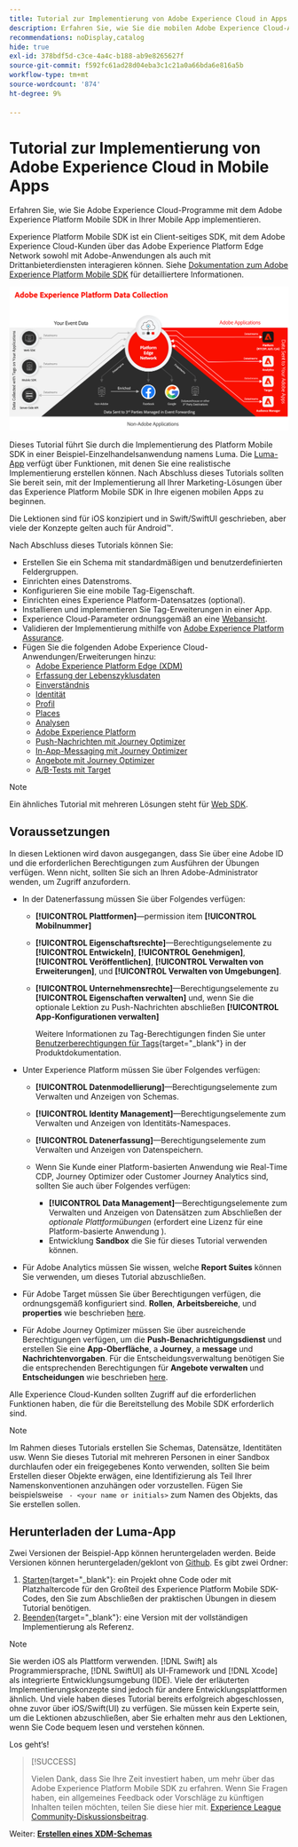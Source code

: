 ```yaml
---
title: Tutorial zur Implementierung von Adobe Experience Cloud in Apps - Überblick
description: Erfahren Sie, wie Sie die mobilen Adobe Experience Cloud-Anwendungen implementieren. Dieses Tutorial führt Sie durch eine Implementierung von Experience Cloud-Anwendungen in einer Swift-Beispielanwendung.
recommendations: noDisplay,catalog
hide: true
exl-id: 378bdf5d-c3ce-4a4c-b188-ab9e8265627f
source-git-commit: f592fc61ad28d04eba3c1c21a0a66bda6e816a5b
workflow-type: tm+mt
source-wordcount: '874'
ht-degree: 9%

---
```


# Tutorial zur Implementierung von Adobe Experience Cloud in Mobile Apps

Erfahren Sie, wie Sie Adobe Experience Cloud-Programme mit dem Adobe Experience Platform Mobile SDK in Ihrer Mobile App implementieren.

Experience Platform Mobile SDK ist ein Client-seitiges SDK, mit dem Adobe Experience Cloud-Kunden über das Adobe Experience Platform Edge Network sowohl mit Adobe-Anwendungen als auch mit Drittanbieterdiensten interagieren können. Siehe [Dokumentation zum Adobe Experience Platform Mobile SDK](https://developer.adobe.com/client-sdks/documentation/) für detailliertere Informationen.

![Architektur](assets/architecture.png)


Dieses Tutorial führt Sie durch die Implementierung des Platform Mobile SDK in einer Beispiel-Einzelhandelsanwendung namens Luma. Die [Luma-App](https://github.com/Adobe-Marketing-Cloud/Luma-iOS-Mobile-App) verfügt über Funktionen, mit denen Sie eine realistische Implementierung erstellen können. Nach Abschluss dieses Tutorials sollten Sie bereit sein, mit der Implementierung all Ihrer Marketing-Lösungen über das Experience Platform Mobile SDK in Ihre eigenen mobilen Apps zu beginnen.

Die Lektionen sind für iOS konzipiert und in Swift/SwiftUI geschrieben, aber viele der Konzepte gelten auch für Android™.

Nach Abschluss dieses Tutorials können Sie:

* Erstellen Sie ein Schema mit standardmäßigen und benutzerdefinierten Feldergruppen.
* Einrichten eines Datenstroms.
* Konfigurieren Sie eine mobile Tag-Eigenschaft.
* Einrichten eines Experience Platform-Datensatzes (optional).
* Installieren und implementieren Sie Tag-Erweiterungen in einer App.
* Experience Cloud-Parameter ordnungsgemäß an eine [Webansicht](web-views.md).
* Validieren der Implementierung mithilfe von [Adobe Experience Platform Assurance](assurance.md).
* Fügen Sie die folgenden Adobe Experience Cloud-Anwendungen/Erweiterungen hinzu:
   * [Adobe Experience Platform Edge (XDM)](events.md)
   * [Erfassung der Lebenszyklusdaten](lifecycle-data.md)
   * [Einverständnis](consent.md)
   * [Identität](identity.md)
   * [Profil](profile.md)
   * [Places](places.md)
   * [Analysen](analytics.md)
   * [Adobe Experience Platform](platform.md)
   * [Push-Nachrichten mit Journey Optimizer](journey-optimizer-push.md)
   * [In-App-Messaging mit Journey Optimizer](journey-optimizer-inapp.md)
   * [Angebote mit Journey Optimizer](journey-optimizer-offers.md)
   * [A/B-Tests mit Target](target.md)


>[!NOTE]
>
>Ein ähnliches Tutorial mit mehreren Lösungen steht für [Web SDK](../tutorial-web-sdk/overview.md).

## Voraussetzungen

In diesen Lektionen wird davon ausgegangen, dass Sie über eine Adobe ID und die erforderlichen Berechtigungen zum Ausführen der Übungen verfügen. Wenn nicht, sollten Sie sich an Ihren Adobe-Administrator wenden, um Zugriff anzufordern.

* In der Datenerfassung müssen Sie über Folgendes verfügen:
   * **[!UICONTROL Plattformen]**—permission item **[!UICONTROL Mobilnummer]**
   * **[!UICONTROL Eigenschaftsrechte]**—Berechtigungselemente zu **[!UICONTROL Entwickeln]**, **[!UICONTROL Genehmigen]**, **[!UICONTROL Veröffentlichen]**, **[!UICONTROL Verwalten von Erweiterungen]**, und **[!UICONTROL Verwalten von Umgebungen]**.
   * **[!UICONTROL Unternehmensrechte]**—Berechtigungselemente zu **[!UICONTROL Eigenschaften verwalten]** und, wenn Sie die optionale Lektion zu Push-Nachrichten abschließen **[!UICONTROL App-Konfigurationen verwalten]**

     Weitere Informationen zu Tag-Berechtigungen finden Sie unter [Benutzerberechtigungen für Tags](https://experienceleague.adobe.com/docs/experience-platform/tags/admin/user-permissions.html?lang=de){target="_blank"} in der Produktdokumentation.
* Unter Experience Platform müssen Sie über Folgendes verfügen:
   * **[!UICONTROL Datenmodellierung]**—Berechtigungselemente zum Verwalten und Anzeigen von Schemas.
   * **[!UICONTROL Identity Management]**—Berechtigungselemente zum Verwalten und Anzeigen von Identitäts-Namespaces.
   * **[!UICONTROL Datenerfassung]**—Berechtigungselemente zum Verwalten und Anzeigen von Datenspeichern.

   * Wenn Sie Kunde einer Platform-basierten Anwendung wie Real-Time CDP, Journey Optimizer oder Customer Journey Analytics sind, sollten Sie auch über Folgendes verfügen:
      * **[!UICONTROL Data Management]**—Berechtigungselemente zum Verwalten und Anzeigen von Datensätzen zum Abschließen der _optionale Plattformübungen_ (erfordert eine Lizenz für eine Platform-basierte Anwendung ).
      * Entwicklung **Sandbox** die Sie für dieses Tutorial verwenden können.

* Für Adobe Analytics müssen Sie wissen, welche **Report Suites** können Sie verwenden, um dieses Tutorial abzuschließen.

* Für Adobe Target müssen Sie über Berechtigungen verfügen, die ordnungsgemäß konfiguriert sind. **Rollen**, **Arbeitsbereiche**, und **properties** wie beschrieben [here](https://experienceleague.adobe.com/docs/target/using/administer/manage-users/enterprise/property-channel.html?lang=de).

* Für Adobe Journey Optimizer müssen Sie über ausreichende Berechtigungen verfügen, um die **Push-Benachrichtigungsdienst** und erstellen Sie eine **App-Oberfläche**, a **Journey**, a **message** und **Nachrichtenvorgaben**. Für die Entscheidungsverwaltung benötigen Sie die entsprechenden Berechtigungen für **Angebote verwalten** und **Entscheidungen** wie beschrieben [here](https://experienceleague.adobe.com/docs/journey-optimizer/using/access-control/privacy/high-low-permissions.html?lang=en#decisions-permissions).

Alle Experience Cloud-Kunden sollten Zugriff auf die erforderlichen Funktionen haben, die für die Bereitstellung des Mobile SDK erforderlich sind.


>[!NOTE]
>
>Im Rahmen dieses Tutorials erstellen Sie Schemas, Datensätze, Identitäten usw. Wenn Sie dieses Tutorial mit mehreren Personen in einer Sandbox durchlaufen oder ein freigegebenes Konto verwenden, sollten Sie beim Erstellen dieser Objekte erwägen, eine Identifizierung als Teil Ihrer Namenskonventionen anzuhängen oder vorzustellen. Fügen Sie beispielsweise ` - <your name or initials>` zum Namen des Objekts, das Sie erstellen sollen.


## Herunterladen der Luma-App

Zwei Versionen der Beispiel-App können heruntergeladen werden. Beide Versionen können heruntergeladen/geklont von [Github](https://github.com/Adobe-Marketing-Cloud/Luma-iOS-Mobile-App). Es gibt zwei Ordner:


1. [Starten](https://github.com/Adobe-Marketing-Cloud/Luma-iOS-Mobile-App){target="_blank"}: ein Projekt ohne Code oder mit Platzhaltercode für den Großteil des Experience Platform Mobile SDK-Codes, den Sie zum Abschließen der praktischen Übungen in diesem Tutorial benötigen.
1. [Beenden](https://github.com/Adobe-Marketing-Cloud/Luma-iOS-Mobile-App){target="_blank"}: eine Version mit der vollständigen Implementierung als Referenz.

>[!NOTE]
>
>Sie werden iOS als Plattform verwenden. [!DNL Swift] als Programmiersprache, [!DNL SwiftUI] als UI-Framework und [!DNL Xcode] als integrierte Entwicklungsumgebung (IDE). Viele der erläuterten Implementierungskonzepte sind jedoch für andere Entwicklungsplattformen ähnlich. Und viele haben dieses Tutorial bereits erfolgreich abgeschlossen, ohne zuvor über iOS/Swift(UI) zu verfügen. Sie müssen kein Experte sein, um die Lektionen abzuschließen, aber Sie erhalten mehr aus den Lektionen, wenn Sie Code bequem lesen und verstehen können.


Los geht‘s!

>[!SUCCESS]
>
>Vielen Dank, dass Sie Ihre Zeit investiert haben, um mehr über das Adobe Experience Platform Mobile SDK zu erfahren. Wenn Sie Fragen haben, ein allgemeines Feedback oder Vorschläge zu künftigen Inhalten teilen möchten, teilen Sie diese hier mit. [Experience League Community-Diskussionsbeitrag](https://experienceleaguecommunities.adobe.com/t5/adobe-experience-platform-launch/tutorial-discussion-implement-adobe-experience-cloud-in-mobile/td-p/443796).

Weiter: **[Erstellen eines XDM-Schemas](create-schema.md)**
